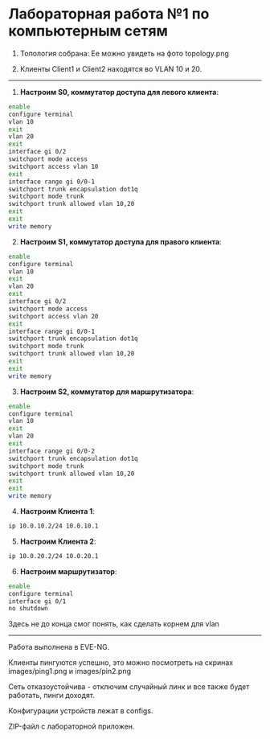 # Лабораторная работа №1 по компьютерным сетям

1) Топология собрана:
Ее можно увидеть на фото topology.png

2) Клиенты Client1 и Client2 находятся во VLAN 10 и 20.

_______
1. **Настроим S0, коммутатор доступа для левого клиента**:
```bash
enable
configure terminal
vlan 10
exit
vlan 20
exit
interface gi 0/2
switchport mode access
switchport access vlan 10
exit
interface range gi 0/0-1
switchport trunk encapsulation dot1q
switchport mode trunk
switchport trunk allowed vlan 10,20
exit
exit
write memory
```

2. **Настроим S1, коммутатор доступа для правого клиента**:
```bash
enable
configure terminal
vlan 10
exit
vlan 20
exit
interface gi 0/2
switchport mode access
switchport access vlan 20
exit
interface range gi 0/0-1
switchport trunk encapsulation dot1q
switchport mode trunk
switchport trunk allowed vlan 10,20
exit
exit
write memory
```

3. **Настроим S2, коммутатор для маршрутизатора**:

```bash
enable
configure terminal
vlan 10
exit
vlan 20
exit
interface range gi 0/0-2
switchport trunk encapsulation dot1q
switchport mode trunk
switchport trunk allowed vlan 10,20
exit
exit
write memory
```

4. **Настроим Клиента 1**:
```bash
ip 10.0.10.2/24 10.0.10.1
```
5. **Настроим Клиента 2**:
```bash
ip 10.0.20.2/24 10.0.20.1
```
6. **Настроим маршрутизатор**:
```bash
enable
configure terminal
interface gi 0/1
no shutdown
```
Здесь не до конца смог понять, как сделать корнем для vlan

______


Работа выполнена в EVE-NG.

Клиенты пингуются успешно, это можно посмотреть на скринах images/ping1.png и images/pin2.png

Сеть отказоустойчива - отключим случайный линк и все также будет работать, пинги доходят.

Конфигурации устройств лежат в configs.

ZIP-файл с лабораторной приложен.
